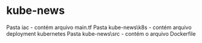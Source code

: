 # kube-news
Pasta iac - contém arquivo main.tf
Pasta kube-news\k8s -  contém arquivo deployment kubernetes
Pasta kube-news\src - contém o arquivo Dockerfile
